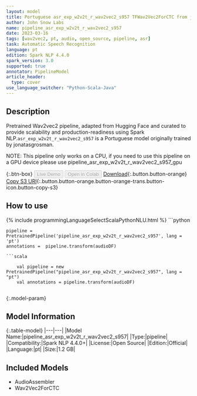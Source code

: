 ```yaml
---
layout: model
title: Portuguese asr_exp_w2v2t_r_wav2vec2_s957 TFWav2Vec2ForCTC from jonatasgrosman
author: John Snow Labs
name: pipeline_asr_exp_w2v2t_r_wav2vec2_s957
date: 2023-03-16
tags: [wav2vec2, pt, audio, open_source, pipeline, asr]
task: Automatic Speech Recognition
language: pt
edition: Spark NLP 4.4.0
spark_version: 3.0
supported: true
annotator: PipelineModel
article_header:
  type: cover
use_language_switcher: "Python-Scala-Java"
---
```


## Description

Pretrained Wav2vec2  pipeline, adapted from Hugging Face and curated to provide scalability and production-readiness using Spark NLP.`asr_exp_w2v2t_r_wav2vec2_s957` is a Portuguese model originally trained by jonatasgrosman.

NOTE: This pipeline only works on a CPU, if you need to use this pipeline on a GPU device please use pipeline_asr_exp_w2v2t_r_wav2vec2_s957_gpu

{:.btn-box}
<button class="button button-orange" disabled>Live Demo</button>
<button class="button button-orange" disabled>Open in Colab</button>
[Download](https://s3.amazonaws.com/auxdata.johnsnowlabs.com/public/models/pipeline_asr_exp_w2v2t_r_wav2vec2_s957_pt_4.4.0_3.0_1678990568502.zip){:.button.button-orange}
[Copy S3 URI](s3://auxdata.johnsnowlabs.com/public/models/pipeline_asr_exp_w2v2t_r_wav2vec2_s957_pt_4.4.0_3.0_1678990568502.zip){:.button.button-orange.button-orange-trans.button-icon.button-copy-s3}

## How to use



<div class="tabs-box" markdown="1">
{% include programmingLanguageSelectScalaPythonNLU.html %}
```python

    pipeline = PretrainedPipeline('pipeline_asr_exp_w2v2t_r_wav2vec2_s957', lang = 'pt')
    annotations =  pipeline.transform(audioDF)
    
```
```scala

    val pipeline = new PretrainedPipeline("pipeline_asr_exp_w2v2t_r_wav2vec2_s957", lang = "pt")
    val annotations = pipeline.transform(audioDF)
    
```
</div>

{:.model-param}
## Model Information

{:.table-model}
|---|---|
|Model Name:|pipeline_asr_exp_w2v2t_r_wav2vec2_s957|
|Type:|pipeline|
|Compatibility:|Spark NLP 4.4.0+|
|License:|Open Source|
|Edition:|Official|
|Language:|pt|
|Size:|1.2 GB|

## Included Models

- AudioAssembler
- Wav2Vec2ForCTC